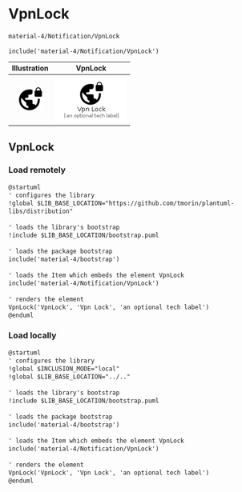 # VpnLock


```text
material-4/Notification/VpnLock
```

```text
include('material-4/Notification/VpnLock')
```



| Illustration | VpnLock |
| :---: | :---: |
| ![illustration for Illustration](../../material-4/Notification/VpnLock.png) | ![illustration for VpnLock](../../material-4/Notification/VpnLock.Local.png) |




## VpnLock

### Load remotely
```plantuml
@startuml
' configures the library
!global $LIB_BASE_LOCATION="https://github.com/tmorin/plantuml-libs/distribution"

' loads the library's bootstrap
!include $LIB_BASE_LOCATION/bootstrap.puml

' loads the package bootstrap
include('material-4/bootstrap')

' loads the Item which embeds the element VpnLock
include('material-4/Notification/VpnLock')

' renders the element
VpnLock('VpnLock', 'Vpn Lock', 'an optional tech label')
@enduml
```

### Load locally
```plantuml
@startuml
' configures the library
!global $INCLUSION_MODE="local"
!global $LIB_BASE_LOCATION="../.."

' loads the library's bootstrap
!include $LIB_BASE_LOCATION/bootstrap.puml

' loads the package bootstrap
include('material-4/bootstrap')

' loads the Item which embeds the element VpnLock
include('material-4/Notification/VpnLock')

' renders the element
VpnLock('VpnLock', 'Vpn Lock', 'an optional tech label')
@enduml
```

